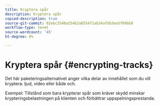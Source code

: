 ```yaml
---
title: Kryptera spår
description: Kryptera spår
copied-description: true
source-git-commit: 02ebc3548a254b2a6554f1ab34afbb3ea5f09bb8
workflow-type: tm+mt
source-wordcount: '45'
ht-degree: 0%

---
```


# Kryptera spår {#encrypting-tracks}

Det här paketeringsalternativet anger vilka delar av innehållet som du vill kryptera: ljud, video eller både och.

Exempel: Tillstånd som bara krypterar spår som kräver skydd minskar krypteringsbelastningen på klienten och förbättrar uppspelningsprestanda.
